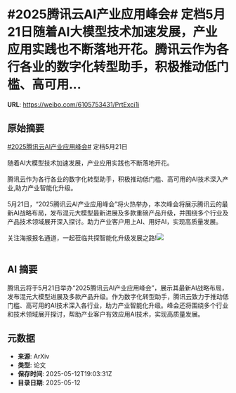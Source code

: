 # #2025腾讯云AI产业应用峰会# 定档5月21日随着AI大模型技术加速发展，产业应用实践也不断落地开花。腾讯云作为各行各业的数字化转型助手，积极推动低门槛、高可用...

**URL**: https://weibo.com/6105753431/PrtExci1i

## 原始摘要

<a href="https://m.weibo.cn/search?containerid=231522type%3D1%26t%3D10%26q%3D%232025%E8%85%BE%E8%AE%AF%E4%BA%91AI%E4%BA%A7%E4%B8%9A%E5%BA%94%E7%94%A8%E5%B3%B0%E4%BC%9A%23&amp;extparam=%232025%E8%85%BE%E8%AE%AF%E4%BA%91AI%E4%BA%A7%E4%B8%9A%E5%BA%94%E7%94%A8%E5%B3%B0%E4%BC%9A%23" data-hide=""><span class="surl-text">#2025腾讯云AI产业应用峰会#</span></a> 定档5月21日<br><br>随着AI大模型技术加速发展，产业应用实践也不断落地开花。<br><br>腾讯云作为各行各业的数字化转型助手，积极推动低门槛、高可用的AI技术深入产业,助力产业智能化升级。<br><br>5月21日，“2025腾讯云AI产业应用峰会”将火热举办，本次峰会将展示腾讯云的最新AI战略布局，发布混元大模型最新进展及多款重磅产品升级，并围绕多个行业及产品技术领域展开深入探讨。助力产业客户用上AI、用好AI，实现高质量发展。<br><br>关注海报报名通道，一起莅临共探智能化升级发展之路!<img style="" src="https://tvax1.sinaimg.cn/large/006Fd7o3ly1i1cp9jpqsij30ku39qx5w.jpg" referrerpolicy="no-referrer"><br><br>

## AI 摘要

腾讯云将于5月21日举办“2025腾讯云AI产业应用峰会”，展示其最新AI战略布局，发布混元大模型进展及多款产品升级。作为数字化转型助手，腾讯云致力于推动低门槛、高可用的AI技术深入各行业，助力产业智能化升级。峰会还将围绕多个行业和技术领域展开探讨，帮助产业客户有效应用AI技术，实现高质量发展。

## 元数据

- **来源**: ArXiv
- **类型**: 论文
- **保存时间**: 2025-05-12T19:03:31Z
- **目录日期**: 2025-05-12
